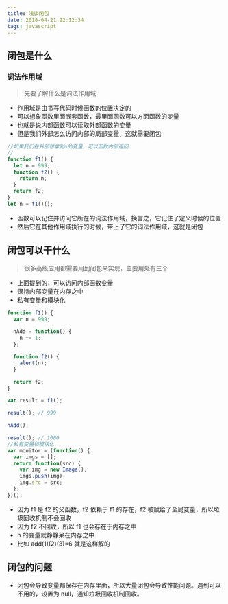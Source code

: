 ```yaml
---
title: 浅谈闭包
date: 2018-04-21 22:12:34
tags: javascript
---
```


## 闭包是什么

### 词法作用域

> 先要了解什么是词法作用域

* 作用域是由书写代码时候函数的位置决定的
* 可以想象函数里面嵌套函数，最里面函数可以方面函数的变量
* 也就是说内部函数可以读取外部函数的变量
* 但是我们外部怎么访问内部的局部变量，这就需要闭包

```javascript
//如果我们在外部想拿到n的变量，可以函数内部返回
//
function f1() {
  let n = 999;
  function f2() {
    return n;
  }
  return f2;
}
let n = f1()();
```

* 函数可以记住并访问它所在的词法作用域，换言之，它记住了定义时候的位置
* 然后它在其他作用域执行的时候，带上了它的词法作用域，这就是闭包

## 闭包可以干什么

> 很多高级应用都需要用到闭包来实现，主要用处有三个

* 上面提到的，可以访问内部函数变量
* 保持内部变量在内存之中
* 私有变量和模块化

```javascript
function f1() {
  var n = 999;

  nAdd = function() {
    n += 1;
  };

  function f2() {
    alert(n);
  }

  return f2;
}

var result = f1();

result(); // 999

nAdd();

result(); // 1000
//私有变量和模块化
var monitor = (function() {
  var imgs = [];
  return function(src) {
    var img = new Image();
    imgs.push(img);
    img.src = src;
  };
})();
```

* 因为 f1 是 f2 的父函数，f2 依赖于 f1 的存在，f2 被赋给了全局变量，所以垃圾回收机制不会回收
* 因为 f2 不回收，所以 f1 也会存在于内存之中
* n 的变量就静静呆在内存之中
* 比如 add(1)(2)(3)=6 就是这样解的

## 闭包的问题

* 闭包会导致变量都保存在内存里面，所以大量闭包会导致性能问题。遇到可以不用的，设置为 null，通知垃圾回收机制回收。
